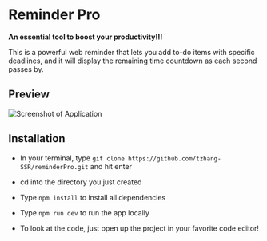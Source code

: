 # Reminder Pro
**An essential tool to boost your productivity!!!**

This is a powerful web reminder that lets you add to-do items with specific deadlines, and it will display the remaining time countdown as each second passes by.

## Preview
![Screenshot of Application](src/images/reminder-screenshot.jpg)

## Installation
- In your terminal, type ```git clone https://github.com/tzhang-SSR/reminderPro.git``` and hit enter
- cd into the directory you just created
- Type ```npm install``` to install all dependencies
- Type ```npm run dev``` to run the app locally

- To look at the code, just open up the project in your favorite code editor!
